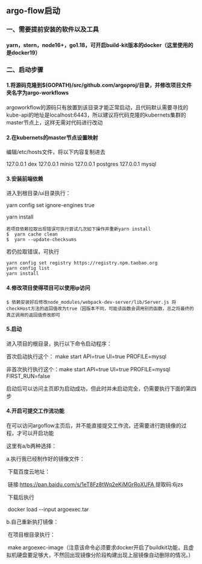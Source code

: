 ## argo-flow启动

### 一、需要提前安装的软件以及工具

#### yarn，stern，node16+，go1.18，可开启build-kit版本的docker（这里使用的是docker19）

### 二、启动步骤

#### 1.将源码克隆到$(GOPATH)/src/github.com/argoproj/目录，并修改项目文件夹名字为argo-workflows

argoworkflow的源码只有放置到该目录才能正常启动，且代码默认需要寻找的kube-api的地址是localhost:6443，所以建议将代码克隆的kubernets集群的master节点上，这样无需对代码进行改动

#### 2.在kubernets的master节点设置映射

编辑/etc/hosts文件，将以下内容复制进去

127.0.0.1 dex
127.0.0.1 minio
127.0.0.1 postgres
127.0.0.1 mysql

#### 3.安装前端依赖

进入到根目录/ui目录执行：

yarn config set ignore-engines true

yarn install

```
若项目依赖拉取出现错误可执行尝试几次如下操作并重新yarn install
$  yarn cache clean
$  yarn --update-checksums
```

若仍拉取错误，可执行

```
yarn config set registry https://registry.npm.taobao.org
yarn config list
yarn install
```

#### 4.修改项目使得项目可以使用ip访问

```
$ 依赖安装好后修改node_modules/webpack-dev-server/lib/Server.js 将checkHost方法的返回值改为true（因版本不同，可能该函数会调用别的函数，总之将最终的真正调用的返回值修改即可
```



#### 5.启动

进入项目的根目录，执行以下命令启动程序：

首次启动执行这个： make start API=true UI=true PROFILE=mysql

非首次执行执行这个：make start API=true UI=true PROFILE=mysql FIRST_RUN=false

启动后可以访问主页即为启动成功，但此时并未启动完全，仍需要执行下面的第四步

#### 4.开启可提交工作流功能

在可以访问argoflow主页后，并不能直接提交工作流，还需要进行跑镜像的过程，才可以开启功能

这里有a/b两种选择：

a.执行我已经制作好的镜像文件：

​    下载百度云地址：

​    链接:https://pan.baidu.com/s/1eT8Fz8tWq2eKiMGrRoXUFA 
​    提取码:6jzs

​    下载后执行

​    docker load --input argoexec.tar

b.自己重新执打镜像：

​    在项目根目录执行：

​    make argoexec-image（注意该命令必须要求docker开启了buildkit功能，且虚拟机硬盘要足够大，不然回出现镜像分阶段构建出现上层镜像自动删除的情况。）



